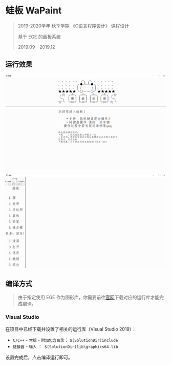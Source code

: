 # 蛙板 WaPaint

> 2019-2020学年 秋季学期 《C语言程序设计》 课程设计
>
> 基于 EGE 的画板系统
>
> 2019.09 - 2019.12

## 运行效果

![image-20220717220744834](images/image-20220717220744834.png)

![image-20220717220833718](images/image-20220717220833718.png)

## 编译方式

> 由于指定使用 EGE 作为图形库，你需要前往[官网](https://xege.org/install_and_config)下载对应的运行库才能完成编译。

### Visual Studio

在项目中已经下载并设置了相关的运行库（Visual Studio 2019）：

- `C/C++` - `常规` -  `附加包含目录`： `$(SolutionDir)include`
- `链接器` - `输入` ：` $(SolutionDir)lib\graphics64.lib`

设置完成后，点击编译运行即可。